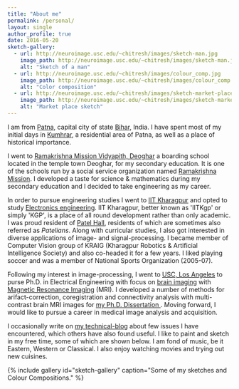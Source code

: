 ```yaml
---
title: "About me"
permalink: /personal/
layout: single
author_profile: true
date: 2016-05-20
sketch-gallery:
  - url: http://neuroimage.usc.edu/~chitresh/images/sketch-man.jpg
    image_path: http://neuroimage.usc.edu/~chitresh/images/sketch-man.jpg
    alt: "Sketch of a man"  
  - url: http://neuroimage.usc.edu/~chitresh/images/colour_comp.jpg
    image_path: http://neuroimage.usc.edu/~chitresh/images/colour_comp.jpg
    alt: "Color composition"
  - url: http://neuroimage.usc.edu/~chitresh/images/sketch-market-place.jpg
    image_path: http://neuroimage.usc.edu/~chitresh/images/sketch-market-place.jpg
    alt: "Market place sketch"
---
```


I am from [Patna](http://en.wikipedia.org/wiki/Patna), capital city of state [Bihar](http://en.wikipedia.org/wiki/Bihar), India. I have spent most of my initial days in [Kumhrar](http://en.wikipedia.org/wiki/Kumhrar), a residential area of Patna, as well as a place of historical importance.

I went to [Ramakrishna Mission Vidyapith, Deoghar](http://www.rkmvdeoghar.org/) a boarding school located in the temple town Deoghar, for my secondary education. It is one of the schools run by a social service organization named [Ramakrishna Mission](http://www.rkmhq.org/). I developed a taste for science & mathematics during my secondary education and I decided to take engineering as my career.

In order to pursue engineering studies I went to [IIT Kharagpur](http://iitkgp.ac.in/) and opted to study [Electronics engineering](http://www.ecdept.iitkgp.ernet.in/). IIT Kharagpur, better known as 'IITKgp' or simply 'KGP', is a place of all round development rather than only academic. I was proud resident of [Patel Hall](http://www.patelians.org/), residents of which are sometimes also referred as *Patelians*. Along with curricular studies, I also got interested in diverse applications of image- and signal-processing. I became member of Computer Vision group of KRAIG (Kharagpur Robotics & Artificial Intelligence Society) and also co-headed it for a few years. I liked playing soccer and was a member of National Sports Organization (2005-07).

Following my interest in image-processing, I went to [USC, Los Angeles](http://usc.edu) to purse Ph.D. in Electrical Engineering with focus on [brain imaging](https://en.wikipedia.org/wiki/Neuroimaging) with [Magnetic Resonance Imaging](https://en.wikipedia.org/wiki/Magnetic_resonance_imaging) (MRI). I developed a number of methods for arifact-correction, coregistration and connectivity analysis with multi-contrast brain MRI images for [my Ph.D. Dissertation <i class="fa fa-file-pdf-o" aria-hidden="true"></i>](http://neuroimage.usc.edu/~chitresh/files/chitresh_bhushan_dissertation_small.pdf). Moving forward, I would like to pursue a career in medical image analysis and acquisition.

I occasionally write on [my technical-blog](http://flukylogs.blogspot.com/) about few issues I have encountered, which others have also found useful. I like to paint and sketch in my free time, some of which are shown below. I am fond of music, be it Eastern, Western or Classical. I also enjoy watching movies and trying out new cuisines.

{% include gallery id="sketch-gallery" caption="Some of my sketches and Colour Compositions." %}
